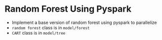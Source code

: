 # Random Forest Using Pyspark
- Implement a base version of random forest using pyspark to parallelize 
- `random forest` class is in `model/forest`
- `CART` class is in `model/tree`
